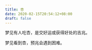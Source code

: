 ```yaml
---
title: 杏
date: 2020-02-15T20:54:12+08:00
draft: false
---
```


梦见有人吃杏，是交好运或获得好处的吉兆。


梦见看到杏，预兆会遇到困难。
